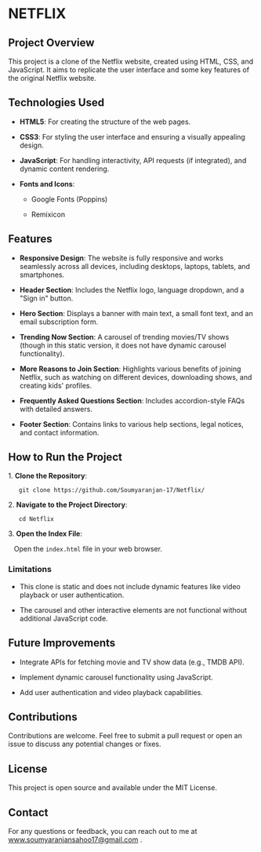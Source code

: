 # NETFLIX 

## Project Overview

This project is a clone of the Netflix website, created using HTML, CSS, and JavaScript. It aims to replicate the user interface and some key features of the original Netflix website.

## Technologies Used

- **HTML5**: For creating the structure of the web pages.

- **CSS3**: For styling the user interface and ensuring a visually appealing design.

- **JavaScript**: For handling interactivity, API requests (if integrated), and dynamic content rendering.

- **Fonts and Icons**:

   - Google Fonts (Poppins)

   - Remixicon

## Features

- **Responsive Design**: The website is fully responsive and works seamlessly across all devices, including desktops, laptops, tablets, and smartphones.

- **Header Section**: Includes the Netflix logo, language dropdown, and a "Sign in" button.

- **Hero Section**: Displays a banner with main text, a small font text, and an email subscription form.

- **Trending Now Section**: A carousel of trending movies/TV shows (though in this static version, it does not have dynamic carousel functionality).

- **More Reasons to Join Section**: Highlights various benefits of joining Netflix, such as watching on different devices, downloading shows, and creating kids' profiles.

- **Frequently Asked Questions Section**: Includes accordion-style FAQs with detailed answers.

- **Footer Section**: Contains links to various help sections, legal notices, and contact information.

## How to Run the Project

1\. **Clone the Repository**:
   ```
   git clone https://github.com/Soumyaranjan-17/Netflix/
   ```
2\. **Navigate to the Project Directory**:

   ```
   cd Netflix
   ```
3\. **Open the Index File**:

   Open the `index.html` file in your web browser.

### Limitations

- This clone is static and does not include dynamic features like video playback or user authentication.

- The carousel and other interactive elements are not functional without additional JavaScript code.

## Future Improvements

- Integrate APIs for fetching movie and TV show data (e.g., TMDB API).

- Implement dynamic carousel functionality using JavaScript.

- Add user authentication and video playback capabilities.

## Contributions

Contributions are welcome. Feel free to submit a pull request or open an issue to discuss any potential changes or fixes.

## License

This project is open source and available under the MIT License.



## Contact

For any questions or feedback, you can reach out to me at www.soumyaranjansahoo17@gmail.com .

